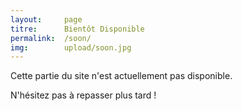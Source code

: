 ```yaml
---
layout: 	page
titre: 		Bientôt Disponible
permalink: 	/soon/
img:		upload/soon.jpg
---
```


Cette partie du site n'est actuellement pas disponible.  

N'hésitez pas à repasser plus tard !
